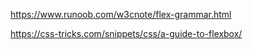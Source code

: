 https://www.runoob.com/w3cnote/flex-grammar.html

https://css-tricks.com/snippets/css/a-guide-to-flexbox/

